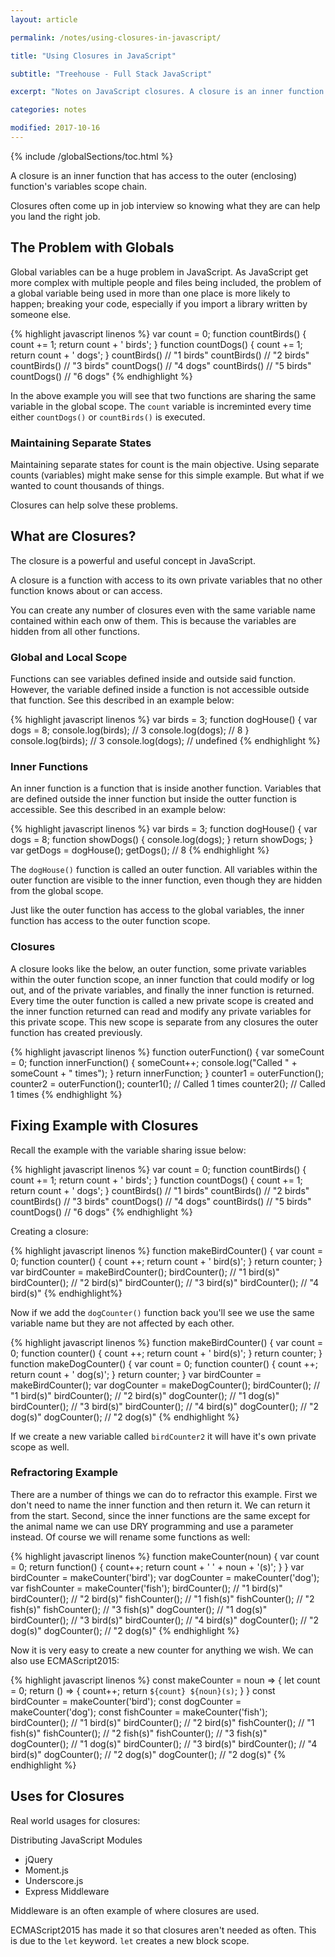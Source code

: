 ```yaml
---
layout: article

permalink: /notes/using-closures-in-javascript/

title: "Using Closures in JavaScript"

subtitle: "Treehouse - Full Stack JavaScript"

excerpt: "Notes on JavaScript closures. A closure is an inner function that has access to the outer (enclosing) function's variables scope chain."

categories: notes

modified: 2017-10-16
---
```


{% include /globalSections/toc.html %}

A closure is an inner function that has access to the outer (enclosing) function's variables scope chain.

Closures often come up in job interview so knowing what they are can help you land the right job.

## The Problem with Globals

Global variables can be a huge problem in JavaScript. As JavaScript get more complex with multiple people and files being included, the problem of a global variable being used in more than one place is more likely to happen; breaking your code, especially if you import a library written by someone else.

{% highlight javascript linenos %}
var count = 0;
function countBirds() {
  count += 1;
  return count + ' birds';
}
function countDogs() {
  count += 1;
  return count + ' dogs';
}
countBirds()
// "1 birds"
countBirds()
// "2 birds"
countBirds()
// "3 birds"
countDogs()
// "4 dogs"
countBirds()
// "5 birds"
countDogs()
// "6 dogs"
{% endhighlight %}

In the above example you will see that two functions are sharing the same variable in the global scope. The `count` variable is increminted every time either `countDogs()` or `countBirds()` is executed.

### Maintaining Separate States

Maintaining separate states for count is the main objective. Using separate counts (variables) might make sense for this simple example. But what if we wanted to count thousands of things.

Closures can help solve these problems.

## What are Closures?

The closure is a powerful and useful concept in JavaScript.

A closure is a function with access to its own private variables that no other function knows about or can access.

You can create any number of closures even with the same variable name contained within each onw of them. This is because the variables are hidden from all other functions.

### Global and Local Scope

Functions can see variables defined inside and outside said function. However, the variable defined inside a function is not accessible outside that function. See this described in an example below:

{% highlight javascript linenos %}
var birds = 3;
function dogHouse() {
	var dogs = 8;
  console.log(birds); // 3
  console.log(dogs); // 8
}
console.log(birds); // 3
console.log(dogs); // undefined
{% endhighlight %}

### Inner Functions

An inner function is a function that is inside another function. Variables that are defined outside the inner function but inside the outter function is accessible. See this described in an example below:

{% highlight javascript linenos %}
var birds = 3;
function dogHouse() {
  var dogs = 8;
  function showDogs() {
    console.log(dogs);
  }
  return showDogs;
}
var getDogs = dogHouse();
getDogs(); // 8
{% endhighlight %}

The `dogHouse()` function is called an outer function. All variables within the outer function are visible to the inner function, even though they are hidden from the global scope. 

Just like the outer function has access to the global variables, the inner function has access to the outer function scope.

### Closures

A closure looks like the below, an outer function, some private variables within the outer function scope, an inner function that could modify or log out, and of the private variables, and finally the inner function is returned. Every time the outer function is called a new private scope is created and the inner function returned can read and modify any private variables for this private scope. This new scope is separate from any closures the outer function has created previously.

{% highlight javascript linenos %}
function outerFunction() {
  var someCount = 0;
  function innerFunction() {
    someCount++;
    console.log("Called " + someCount + " times");
  }
  return innerFunction;
}
counter1 = outerFunction();
counter2 = outerFunction();
counter1(); // Called 1 times
counter2(); // Called 1 times
{% endhighlight %}

## Fixing Example with Closures

Recall the example with the variable sharing issue below:

{% highlight javascript linenos %}
var count = 0;
function countBirds() {
  count += 1;
  return count + ' birds';
}
function countDogs() {
  count += 1;
  return count + ' dogs';
}
countBirds()
// "1 birds"
countBirds()
// "2 birds"
countBirds()
// "3 birds"
countDogs()
// "4 dogs"
countBirds()
// "5 birds"
countDogs()
// "6 dogs"
{% endhighlight %}

Creating a closure:

{% highlight javascript linenos %}
function makeBirdCounter() {
  var count = 0;
  function counter() {
    count ++;
    return count + ' bird(s)';
  }
  return counter;
}
var birdCounter = makeBirdCounter();
birdCounter(); // "1 bird(s)"
birdCounter(); // "2 bird(s)"
birdCounter(); // "3 bird(s)"
birdCounter(); // "4 bird(s)"
{% endhighlight%}

Now if we add the `dogCounter()` function back you'll see we use the same variable name but they are not affected by each other.

{% highlight javascript linenos %}
function makeBirdCounter() {
  var count = 0;
  function counter() {
    count ++;
    return count + ' bird(s)';
  }
  return counter;
}
function makeDogCounter() {
  var count = 0;
  function counter() {
    count ++;
    return count + ' dog(s)';
  }
  return counter;
}
var birdCounter = makeBirdCounter();
var dogCounter = makeDogCounter();
birdCounter(); // "1 bird(s)"
birdCounter(); // "2 bird(s)"
dogCounter(); // "1 dog(s)"
birdCounter(); // "3 bird(s)"
birdCounter(); // "4 bird(s)"
dogCounter(); // "2 dog(s)"
dogCounter(); // "2 dog(s)"
{% endhighlight %}

If we create a new variable called `birdCounter2` it will have it's own private scope as well.

### Refractoring Example

There are a number of things we can do to refractor this example. First we don't need to name the inner function and then return it. We can return it from the start. Second, since the inner functions are the same except for the animal name we can use DRY programming and use a parameter instead. Of course we will rename some functions as well:

{% highlight javascript linenos %}
function makeCounter(noun) {
  var count = 0;
  return function() {
    count++;
    return count + ' ' + noun + '(s)';
  }
}
var birdCounter = makeCounter('bird');
var dogCounter = makeCounter('dog');
var fishCounter = makeCounter('fish');
birdCounter(); // "1 bird(s)"
birdCounter(); // "2 bird(s)"
fishCounter(); // "1 fish(s)"
fishCounter(); // "2 fish(s)"
fishCounter(); // "3 fish(s)"
dogCounter(); // "1 dog(s)"
birdCounter(); // "3 bird(s)"
birdCounter(); // "4 bird(s)"
dogCounter(); // "2 dog(s)"
dogCounter(); // "2 dog(s)"
{% endhighlight %}

Now it is very easy to create a new counter for anything we wish. We can also use ECMAScript2015:

{% highlight javascript linenos %}
const makeCounter = noun => {
  let count = 0;
  return () => {
    count++;
    return `${count} ${noun}(s)`;
  }
}
const birdCounter = makeCounter('bird');
const dogCounter = makeCounter('dog');
const fishCounter = makeCounter('fish');
birdCounter(); // "1 bird(s)"
birdCounter(); // "2 bird(s)"
fishCounter(); // "1 fish(s)"
fishCounter(); // "2 fish(s)"
fishCounter(); // "3 fish(s)"
dogCounter(); // "1 dog(s)"
birdCounter(); // "3 bird(s)"
birdCounter(); // "4 bird(s)"
dogCounter(); // "2 dog(s)"
dogCounter(); // "2 dog(s)"
{% endhighlight %}

## Uses for Closures

Real world usages for closures:

Distributing JavaScript Modules
<ul>
  <li>jQuery</li>
  <li>Moment.js</li>
  <li>Underscore.js</li>
  <li>Express Middleware</li>
</ul>

Middleware is an often example of where closures are used.

ECMAScript2015 has made it so that closures aren't needed as often. This is due to the `let` keyword. `let` creates a new block scope.